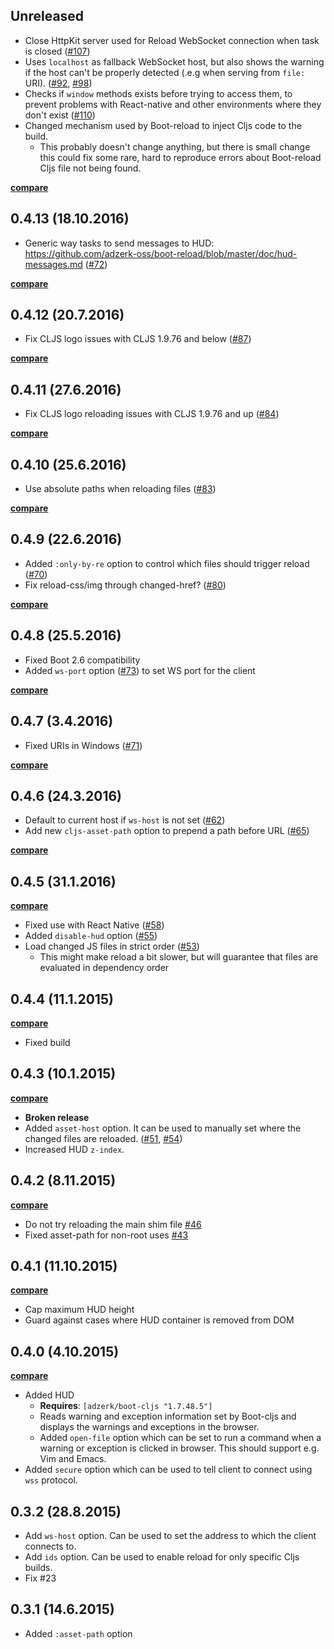 ## Unreleased

- Close HttpKit server used for Reload WebSocket connection when task is closed ([#107](https://github.com/adzerk-oss/boot-reload/issues/107))
- Uses `localhost` as fallback WebSocket host, but also shows the warning if the
host can't be properly detected (.e.g when serving from `file:` URI). ([#92](https://github.com/adzerk-oss/boot-reload/issues/92), [#98](https://github.com/adzerk-oss/boot-reload/issues/98))
- Checks if `window` methods exists before trying to access them, to prevent problems with React-native and other
environments where they don't exist ([#110](https://github.com/adzerk-oss/boot-reload/pull/110))
- Changed mechanism used by Boot-reload to inject Cljs code to the build.
    - This probably doesn't change anything, but there is small change this
    could fix some rare, hard to reproduce errors about Boot-reload Cljs
    file not being found.

**[compare](https://github.com/adzerk-oss/boot-reload/compare/0.4.13...master)**

## 0.4.13 (18.10.2016)

- Generic way tasks to send messages to HUD: https://github.com/adzerk-oss/boot-reload/blob/master/doc/hud-messages.md ([#72](https://github.com/adzerk-oss/boot-reload/issues/72))

**[compare](https://github.com/adzerk-oss/boot-reload/compare/0.4.12...0.4.13)**

## 0.4.12 (20.7.2016)

- Fix CLJS logo issues with CLJS 1.9.76 and below ([#87](https://github.com/adzerk-oss/boot-reload/issues/87))

**[compare](https://github.com/adzerk-oss/boot-reload/compare/0.4.11...0.4.12)**

## 0.4.11 (27.6.2016)

- Fix CLJS logo reloading issues with CLJS 1.9.76 and up ([#84](https://github.com/adzerk-oss/boot-reload/pull/84))

**[compare](https://github.com/adzerk-oss/boot-reload/compare/0.4.10...0.4.11)**

## 0.4.10 (25.6.2016)

- Use absolute paths when reloading files ([#83](https://github.com/adzerk-oss/boot-reload/pull/83))

**[compare](https://github.com/adzerk-oss/boot-reload/compare/0.4.9...0.4.10)**

## 0.4.9 (22.6.2016)

- Added `:only-by-re` option to control which files should trigger reload ([#70](https://github.com/adzerk-oss/boot-reload/pull/70))
- Fix reload-css/img through changed-href? ([#80](https://github.com/adzerk-oss/boot-reload/pull/80))

**[compare](https://github.com/adzerk-oss/boot-reload/compare/0.4.8...0.4.9)**

## 0.4.8 (25.5.2016)

- Fixed Boot 2.6 compatibility
- Added `ws-port` option ([#73](https://github.com/adzerk-oss/boot-reload/pull/73)) to set WS port for the client

**[compare](https://github.com/adzerk-oss/boot-reload/compare/0.4.7...0.4.8)**

## 0.4.7 (3.4.2016)

- Fixed URIs in Windows ([#71](https://github.com/adzerk-oss/boot-reload/pull/71))

**[compare](https://github.com/adzerk-oss/boot-reload/compare/0.4.6...0.4.7)**

## 0.4.6 (24.3.2016)

- Default to current host if `ws-host` is not set ([#62](https://github.com/adzerk-oss/boot-reload/pull/62))
- Add new `cljs-asset-path` option to prepend a path before URL ([#65](https://github.com/adzerk-oss/boot-reload/pull/65))

**[compare](https://github.com/adzerk-oss/boot-reload/compare/0.4.5...0.4.6)**

## 0.4.5 (31.1.2016)

**[compare](https://github.com/adzerk-oss/boot-reload/compare/0.4.4...0.4.5)**

- Fixed use with React Native ([#58](https://github.com/adzerk-oss/boot-reload/pull/58))
- Added `disable-hud` option ([#55](https://github.com/adzerk-oss/boot-reload/pull/55))
- Load changed JS files in strict order ([#53](https://github.com/adzerk-oss/boot-reload/pull/53))
    - This might make reload a bit slower, but will guarantee that files are evaluated in dependency order

## 0.4.4 (11.1.2015)

**[compare](https://github.com/adzerk-oss/boot-reload/compare/0.4.3...0.4.4)**

- Fixed build

## 0.4.3 (10.1.2015)

**[compare](https://github.com/adzerk-oss/boot-reload/compare/0.4.2...0.4.3)**

- **Broken release**
- Added `asset-host` option. It can be used to manually set where the changed files
are reloaded. ([#51](https://github.com/adzerk-oss/boot-reload/issues/51),
[#54](https://github.com/adzerk-oss/boot-reload/issues/54))
- Increased HUD `z-index`.

## 0.4.2 (8.11.2015)

**[compare](https://github.com/adzerk-oss/boot-reload/compare/0.4.1...0.4.2)**

- Do not try reloading the main shim file [#46](https://github.com/adzerk-oss/boot-reload/issues/46)
- Fixed asset-path for non-root uses [#43](https://github.com/adzerk-oss/boot-reload/issues/43)

## 0.4.1 (11.10.2015)

**[compare](https://github.com/adzerk-oss/boot-reload/compare/0.4.0...0.4.1)**

- Cap maximum HUD height
- Guard against cases where HUD container is removed from DOM

## 0.4.0 (4.10.2015)

**[compare](https://github.com/adzerk-oss/boot-reload/compare/0.3.2...0.4.0)**

- Added HUD
    - **Requires**: `[adzerk/boot-cljs "1.7.48.5"]`
    - Reads warning and exception information set by Boot-cljs and displays
    the warnings and exceptions in the browser.
    - Added `open-file` option which can be set to run a command when a warning
    or exception is clicked in browser. This should support e.g. Vim and Emacs.
- Added `secure` option which can be used to tell client to connect using
`wss` protocol.

## 0.3.2 (28.8.2015)

- Add `ws-host` option. Can be used to set the address to which the client connects to.
- Add `ids` option. Can be used to enable reload for only specific Cljs builds.
- Fix #23

## 0.3.1 (14.6.2015)

- Added `:asset-path` option

